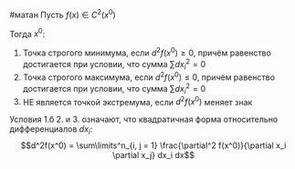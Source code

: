 #матан 
Пусть $f(x) \in C^2 (x^0)$

Тогда $x^0$:
1. Точка строгого минимума, если $d^2f(x^0) \geq 0$, причём равенство достигается при условии, что сумма $\sum dx_i^2 = 0$
2. Точка строгого максимума, если $d^2f(x^0) \leq 0$, причём равенство достигается при условии, что сумма $\sum dx_i^2 = 0$
3. НЕ является точкой экстремума, если $d^2f(x^0)$ меняет знак

Условия 1.б 2. и 3. означают, что квадратичная форма относительно дифференциалов $dx_i$: $$d^2f(x^0) = \sum\limits^n_{i, j = 1} \frac{\partial^2 f(x^0)}{\partial x_i \partial x_j} dx_i dx$$
